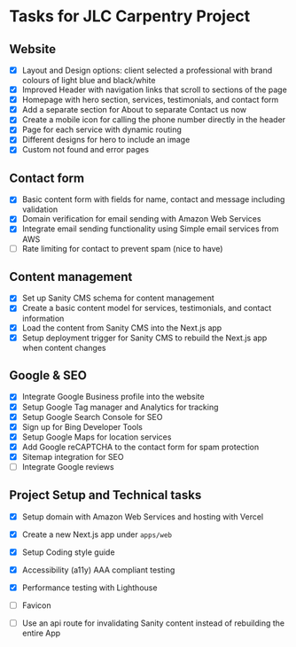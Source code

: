# Tasks for JLC Carpentry Project

## Website

- [x] Layout and Design options: client selected a professional with brand colours of light blue and black/white
- [x] Improved Header with navigation links that scroll to sections of the page
- [x] Homepage with hero section, services, testimonials, and contact form
- [x] Add a separate section for About to separate Contact us now
- [x] Create a mobile icon for calling the phone number directly in the header
- [x] Page for each service with dynamic routing
- [x] Different designs for hero to include an image
- [x] Custom not found and error pages

## Contact form

- [x] Basic content form with fields for name, contact and message including validation
- [x] Domain verification for email sending with Amazon Web Services
- [x] Integrate email sending functionality using Simple email services from AWS
- [ ] Rate limiting for contact to prevent spam (nice to have)

## Content management

- [x] Set up Sanity CMS schema for content management
- [x] Create a basic content model for services, testimonials, and contact information
- [x] Load the content from Sanity CMS into the Next.js app
- [x] Setup deployment trigger for Sanity CMS to rebuild the Next.js app when content changes

## Google & SEO

- [x] Integrate Google Business profile into the website
- [x] Setup Google Tag manager and Analytics for tracking
- [x] Setup Google Search Console for SEO
- [x] Sign up for Bing Developer Tools
- [x] Setup Google Maps for location services
- [x] Add Google reCAPTCHA to the contact form for spam protection
- [x] Sitemap integration for SEO
- [ ] Integrate Google reviews

## Project Setup and Technical tasks

- [x] Setup domain with Amazon Web Services and hosting with Vercel
- [x] Create a new Next.js app under `apps/web`
- [x] Setup Coding style guide
- [x] Accessibility (a11y) AAA compliant testing
- [x] Performance testing with Lighthouse
- [ ] Favicon
- [ ]  Use an api route for invalidating Sanity content instead of rebuilding the entire App

